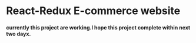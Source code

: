 # React-Redux E-commerce website

#### currently this project are working.I hope this project complete within next two dayx.
